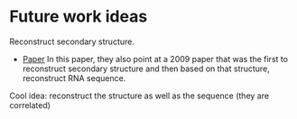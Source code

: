 # Future work ideas

Reconstruct secondary structure.
- [Paper](https://www.ncbi.nlm.nih.gov/pmc/articles/PMC5123390/pdf/12864_2016_Article_3105.pdf)
In this paper, they also point at a 2009 paper that was the first to reconstruct secondary structure and then based on that structure, reconstruct RNA sequence.

Cool idea: reconstruct the structure as well as the sequence (they are correlated)